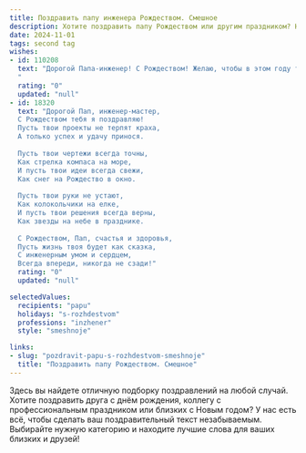 ```yaml
---
title: Поздравить папу инженера Рождеством. Смешное
description: Хотите поздравить папу Рождеством или другим праздником? Наш ИИ создаст незабываемое поздравление, а вы обязательно выделитесь среди других.  
date: 2024-11-01
tags: second tag
wishes:
- id: 110208
  text: "Дорогой Папа-инженер! С Рождеством! Желаю, чтобы в этом году твой внутренний гений-изобретатель не только починил все сломанное в доме, но и сконструировал машину для автоматического приготовления оливье! А ещё, чтобы под ёлкой тебя ждал не только подарок, но и  рабочий чертёж для этого самого аппарата!  Счастья, здоровья и пусть все твои проекты будут успешными (ну, почти все)!
  "
  rating: "0"
  updated: "null"
- id: 18320
  text: "Дорогой Пап, инженер-мастер,
  С Рождеством тебя я поздравляю!
  Пусть твои проекты не терпят краха,
  А только успех и удачу принося.
  
  Пусть твои чертежи всегда точны,
  Как стрелка компаса на море,
  И пусть твои идеи всегда свежи,
  Как снег на Рождество в окно.
  
  Пусть твои руки не устают,
  Как колокольчики на елке,
  И пусть твои решения всегда верны,
  Как звезды на небе в празднике.
  
  С Рождеством, Пап, счастья и здоровья,
  Пусть жизнь твоя будет как сказка,
  С инженерным умом и сердцем,
  Всегда впереди, никогда не сзади!"
  rating: "0"
  updated: "null"

selectedValues:
  recipients: "papu"
  holidays: "s-rozhdestvom"
  professions: "inzhener"
  style: "smeshnoje"

links:
- slug: "pozdravit-papu-s-rozhdestvom-smeshnoje"
  title: "Поздравить папу Рождеством. Смешное"
---
```


Здесь вы найдете отличную подборку поздравлений на любой случай.
Хотите поздравить друга с днём рождения, коллегу с профессиональным праздником или близких с Новым годом? У нас есть всё, чтобы сделать ваш поздравительный текст незабываемым. Выбирайте нужную категорию и находите лучшие слова для ваших близких и друзей!
